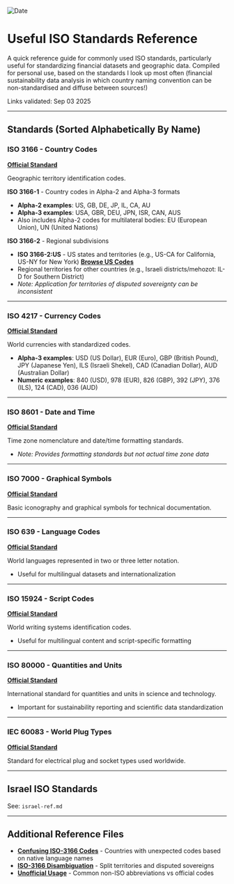 ![Date](https://img.shields.io/badge/September%2003%2C%202025-blue)

# Useful ISO Standards Reference

A quick reference guide for commonly used ISO standards, particularly useful for standardizing financial datasets and geographic data. Compiled for personal use, based on the standards I look up most often (financial sustainability data analysis in which country naming convention can be non-standardised and diffuse between sources!)

Links validated: Sep 03 2025

---

## Standards (Sorted Alphabetically By Name)

### ISO 3166 - Country Codes
**[Official Standard](https://www.iso.org/iso-3166-country-codes.html)**

Geographic territory identification codes.

**ISO 3166-1** - Country codes in Alpha-2 and Alpha-3 formats
- **Alpha-2 examples**: US, GB, DE, JP, IL, CA, AU
- **Alpha-3 examples**: USA, GBR, DEU, JPN, ISR, CAN, AUS
- Also includes Alpha-2 codes for multilateral bodies: EU (European Union), UN (United Nations)

**ISO 3166-2** - Regional subdivisions
- **ISO 3166-2:US** - US states and territories (e.g., US-CA for California, US-NY for New York) **[Browse US Codes](https://www.iso.org/obp/ui/#iso:code:3166:US)**
- Regional territories for other countries (e.g., Israeli districts/mehozot: IL-D for Southern District)
- *Note: Application for territories of disputed sovereignty can be inconsistent*

---

### ISO 4217 - Currency Codes
**[Official Standard](https://www.iso.org/iso-4217-currency-codes.html)**

World currencies with standardized codes.
- **Alpha-3 examples**: USD (US Dollar), EUR (Euro), GBP (British Pound), JPY (Japanese Yen), ILS (Israeli Shekel), CAD (Canadian Dollar), AUD (Australian Dollar)
- **Numeric examples**: 840 (USD), 978 (EUR), 826 (GBP), 392 (JPY), 376 (ILS), 124 (CAD), 036 (AUD)

---

### ISO 8601 - Date and Time
**[Official Standard](https://www.iso.org/iso-8601-date-and-time-format.html)**

Time zone nomenclature and date/time formatting standards.
- *Note: Provides formatting standards but not actual time zone data*

---

### ISO 7000 - Graphical Symbols
**[Official Standard](https://www.iso.org/obp/ui/#iso:pub:PUB400001:en)**

Basic iconography and graphical symbols for technical documentation.

---

### ISO 639 - Language Codes
**[Official Standard](https://www.iso.org/iso-639-language-code)**

World languages represented in two or three letter notation.
- Useful for multilingual datasets and internationalization

---


### ISO 15924 - Script Codes
**[Official Standard](https://www.iso.org/standard/81905.html)**

World writing systems identification codes.
- Useful for multilingual content and script-specific formatting

---

### ISO 80000 - Quantities and Units
**[Official Standard](https://www.iso.org/standard/64973.html)**

International standard for quantities and units in science and technology.
- Important for sustainability reporting and scientific data standardization

---

### IEC 60083 - World Plug Types
**[Official Standard](https://webstore.iec.ch/publication/641)**

Standard for electrical plug and socket types used worldwide.

---

## Israel ISO Standards

See: `israel-ref.md`

---

## Additional Reference Files

- **[Confusing ISO-3166 Codes](iso-3166/confusing-iso-3166.md)** - Countries with unexpected codes based on native language names
- **[ISO-3166 Disambiguation](iso-3166/iso-3166-disambig.md)** - Split territories and disputed sovereigns
- **[Unofficial Usage](unofficial-use.md)** - Common non-ISO abbreviations vs official codes

